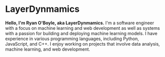 # LayerDynmamics

**Hello, I'm Ryan O'Boyle, aka LayerDynmamics.** I'm a software engineer with a focus on machine learning and web development as well as systems with a passion for building and deploying machine learning models. I have experience in various programming languages, including Python, JavaScript, and C++. I enjoy working on projects that involve data analysis, machine learning, and web development.